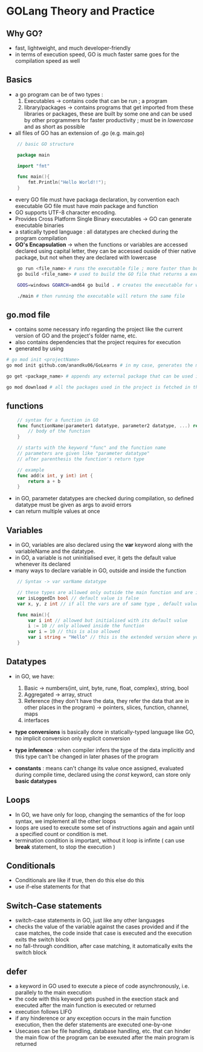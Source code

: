 # GOLang Theory and Practice

## Why GO?

- fast, lightweight, and much developer-friendly
- in terms of execution speed, GO is much faster same goes for the compilation speed as well

## Basics

- a go program can be of two types :
  1. Executables -> contains code that can be run ; a program
  2. library/packages -> contains programs that get imported from these libraries or packages, these are built by some one and can be used by other programmers for faster productivity ; must be in _lowercase_ and as short as possible
- all files of GO has an extension of .go (e.g. main.go)

```go
    // basic GO structure

    package main

    import "fmt"

    func main(){
        fmt.Println("Hello World!!");
    }
```

- every GO file must have packaga declaration, by convention each executable GO file must have _main_ package and function
- GO supports UTF-8 character encoding.
- Provides Cross Platform Single Binary executables -> GO can generate executable binaries
- a statically typed language : all datatypes are checked during the program compilation
- **GO's Encapsulation** -> when the functions or variables are accessed declared using capital letter, they can be accessed ouside of thier native package, but not when they are declared with lowercase

```bash
    go run <file_name> # runs the executable file ; more faster than build command
    go build <file_name> # used to build the GO file that returns a executable ; here OS is not specified so the executable is for the current OS

    GOOS=windows GOARCH=amd64 go build . # creates the executable for windows OS with amd54 architecture

    ./main # then running the executable will return the same file
```

## go.mod file

- contains some necessary info regarding the project like the current version of GO and the project's folder name, etc.
- also contains dependencies that the project requires for execution
- generated by using

```bash
# go mod init <projectName>
go mod init github.com/anandku06/GoLearns # in my case, generates the mod file with the package name and the version of GO

go get <package_name> # appends any external package that can be used in the mod file

go mod download # all the packages used in the project is fetched in the mod file

```

## functions

```go
    // syntax for a function in GO
    func functionName(parameter1 datatype, parameter2 datatype, ...) return type{
        // body of the function
    }

    // starts with the keyword "func" and the function name
    // parameters are given like "parameter datatype"
    // after parenthesis the function's return type

    // example
    func add(x int, y int) int {
        return a + b
    }

```

- in GO, parameter datatypes are checked during compilation, so defined datatype must be given as args to avoid errors
- can return multiple values at once

## Variables

- in GO, variables are also declared using the **var** keyword along with the variableName and the datatype.
- in GO, a variable is not uninitialised ever, it gets the default value whenever its declared
- many ways to declare variable in GO, outside and inside the function

```go
    // Syntax -> var varName datatype

    // these types are allowed only outside the main function and are initialised with default values
    var isLoggedIn bool // default value is false
    var x, y, z int // if all the vars are of same type , default value is 0

    func main(){
        var i int // allowed but initialised with its default value
        i := 10 // only allowed inside the function
        var i = 10 // this is also allowed
        var i string = "Hello" // this is the extended version where you fixed the datatype, only string datatype is entertained
    }
```

## Datatypes

- in GO, we have:

  1. Basic -> numbers{int, uint, byte, rune, float, complex}, string, bool
  2. Aggregated -> array, struct
  3. Reference (they don't have the data, they refer the data that are in other places in the program) -> pointers, slices, function, channel, maps
  4. interfaces

- **type conversions** is basically done in statically-typed language like GO, no implicit conversion only explicit conversion
- **type inference** : when compiler infers the type of the data implicitly and this type can't be changed in later phases of the program
- **constants** : means can't change its value once assigned, evaluated during compile time, declared using the _const_ keyword, can store only **basic datatypes**

## Loops

- In GO, we have only for loop, changing the semantics of the for loop syntax, we implement all the other loops
- loops are used to execute some set of instructions again and again until a specified count or condition is met.
- termination condition is important, without it loop is infinte ( can use **break** statement, to stop the execution )

## Conditionals

- Conditionals are like if true, then do this else do this
- use if-else statements for that

## Switch-Case statements
- switch-case statements in GO, just like any other languages
- checks the value of the variable against the cases provided and if the case matches, the code inside that case is executed and the execution exits the switch block
- no fall-through condition, after case matching, it automatically exits the switch block

## defer
- a keyword in GO used to execute a piece of code asynchronously, i.e. parallely to the main execution
- the code with this keyword gets pushed in the exection stack and executed after the main function is executed or returned
- execution follows LIFO
- if any hinderence or any exception occurs in the main function execution, then the defer statements are executed one-by-one
- Usecases can be file handling, database handling, etc. that can hinder the main flow of the program can be exexuted after the main program is returned